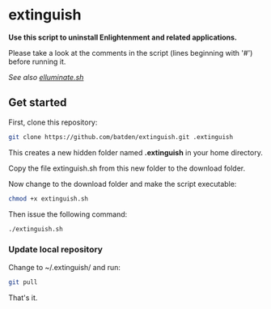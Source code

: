 # extinguish

**Use this script to uninstall Enlightenment and related applications.**

Please take a look at the comments in the script (lines beginning with '#') before running it.

*See also [elluminate.sh](https://github.com/batden/elluminate)*

## Get started

First, clone this repository:

```bash
git clone https://github.com/batden/extinguish.git .extinguish
```

This creates a new hidden folder named **.extinguish** in your home directory.

Copy the file extinguish.sh from this new folder to the download folder.

Now change to the download folder and make the script executable:

```bash
chmod +x extinguish.sh
```

Then issue the following command:

```bash
./extinguish.sh
```

### Update local repository

Change to ~/.extinguish/ and run:

```bash
git pull
```

That's it.
